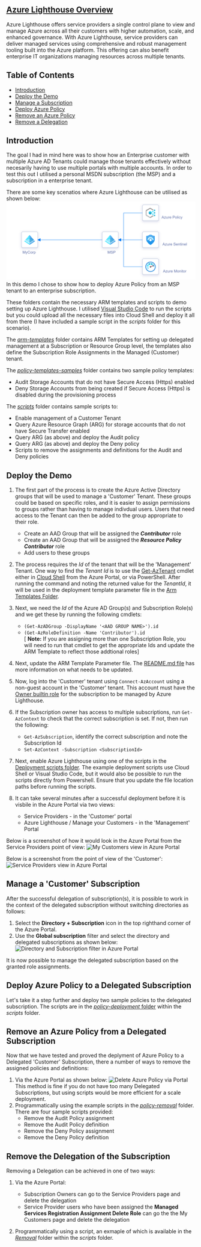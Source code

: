 ## [Azure Lighthouse Overview](https://docs.microsoft.com/en-us/azure/lighthouse/overview)

Azure Lighthouse offers service providers a single control plane to view and manage Azure across all their customers with higher automation, scale, and enhanced governance. With Azure Lighthouse, service providers can deliver managed services using comprehensive and robust management tooling built into the Azure platform. This offering can also benefit enterprise IT organizations managing resources across multiple tenants.

## Table of Contents
* [Introduction](https://github.com/paulfcollins/public-azure/tree/master/Azure-Lighthouse#introduction) 
* [Deploy the Demo](https://github.com/paulfcollins/public-azure/tree/master/Azure-Lighthouse#deploy-the-demo) 
* [Manage a Subscription](https://github.com/paulfcollins/public-azure/tree/master/Azure-Lighthouse#manage-a-customer-subscription) 
* [Deploy Azure Policy](https://github.com/paulfcollins/public-azure/tree/master/Azure-Lighthouse#deploy-azure-policy-to-a-delegated-subscription)
* [Remove an Azure Policy](https://github.com/paulfcollins/public-azure/tree/master/Azure-Lighthouse#remove-an-azure-policy-from-a-delegated-subscription)
* [Remove a Delegation](https://github.com/paulfcollins/public-azure/tree/master/Azure-Lighthouse#remove-the-delegation-of-the-subscription) 

## Introduction

The goal I had in mind here was to show how an Enterprise customer with multiple Azure AD Tenants could manage those tenants effectively without necesarily having to use multiple portals with multiple accounts. In order to test this out I utilised a personal MSDN subscription (the MSP) and a subscription in a enterprise tenant. 
  
There are some key scenatios where Azure Lighthouse can be utilised as shown below:
![Azure Lighthouse Overview](https://github.com/paulfcollins/public-azure/blob/master/Azure-Lighthouse/images/lighthouseoverview.png) 
In this demo I chose to show how to deploy Azure Policy from an MSP tenant to an enterprise subscription. 
  
These folders contain the necessary ARM templates and scripts to demo setting up Azure Lighthouse. I utilised [Visual Studio Code](https://code.visualstudio.com/) to run the scripts but you could upload all the necessary files into Cloud Shell and deploy it all from there (I have included a sample script in the _scripts_ folder for this scenario).

The [_arm-templates_](https://github.com/paulfcollins/public-azure/tree/master/Azure-Lighthouse/arm-templates) folder contains ARM Templates for setting up delegated management at a Subscription or Resource Group level, 
the templates also define the Subscription Role Assignments in the Managed (Customer) tenant.

The [_policy-templates-samples_](https://github.com/paulfcollins/public-azure/tree/master/Azure-Lighthouse/policy-template-samples) folder contains two sample policy templates:
   * Audit Storage Accounts that do not have Secure Access (Https) enabled
   * Deny Storage Accounts from being created if Secure Access (Https) is disabled during the provisioning process

The [_scripts_](https://github.com/paulfcollins/public-azure/tree/master/Azure-Lighthouse/scripts) folder contains sample scripts to:
   * Enable management of a Customer Tenant [<Link>](https://github.com/paulfcollins/public-azure/tree/master/Azure-Lighthouse/scripts/deployment)
   * Query Azure Resource Graph (ARG) for storage accounts that do not have Secure Transfer enabled [<Link>](https://github.com/paulfcollins/public-azure/tree/master/Azure-Lighthouse/scripts/policy-deployment)
   * Query ARG (as above) and deploy the Audit policy [<Link>](https://github.com/paulfcollins/public-azure/tree/master/Azure-Lighthouse/scripts/policy-deployment)
   * Query ARG (as above) and deploy the Deny policy [<Link>](https://github.com/paulfcollins/public-azure/tree/master/Azure-Lighthouse/scripts/policy-deployment)
   * Scripts to remove the assignments and definitions for the Audit and Deny policies [<Link>](https://github.com/paulfcollins/public-azure/tree/master/Azure-Lighthouse/scripts/policy-removal)

## Deploy the Demo

1. The first part of the process is to create the Azure Active Directory groups that will be used to manage a 'Customer' Tenant. These groups could be based on specific roles, and it is easier to assign permissions to groups rather than having to manage indivdual users. Users that need access to the Tenant can then be added to the group appropriate to their role.
   * Create an AAD Group that will be assigned the **_Contributor_** role
   * Create an AAD Group that will be assigned the **_Resource Policy Contributor_** role
   * Add users to these groups
  
2. The process requires the _Id_ of the tenant that will be the 'Management' Tenant. One way to find the _Tenant Id_ is to use the [Get-AzTenant](https://docs.microsoft.com/en-us/powershell/module/az.accounts/get-aztenant?view=azps-4.3.0) cmdlet either in [Cloud Shell](https://docs.microsoft.com/en-us/azure/cloud-shell/overview) from the Azure Portal, or via PowerShell. After running the command and noting the returned value for the _TenantId_, it will be used in the deployment template parameter file in the [Arm Templates Folder](https://github.com/paulfcollins/public-azure/tree/master/Azure-Lighthouse/arm-templates).
  
3. Next, we need the _Id_ of the Azure AD Group(s) and Subscription Role(s) and we get these by running the following cmdlets:
   * `(Get-AzADGroup -DisplayName '<AAD GROUP NAME>').id`
   * `(Get-AzRoleDefinition -Name 'Contributor').id`  
   [ **Note:** If you are assigning more than one Subscription Role, you will need to run that cmdlet to get the appropriate Ids and update the ARM Template to reflect those addtional roles]
  
4. Next, update the ARM Template Parameter file. The [README.md file](https://github.com/paulfcollins/public-azure/blob/master/Azure-Lighthouse/arm-templates/README.md) has more information on what needs to be updated. 
  
5. Now, log into the 'Customer' tenant using `Connect-AzAccount` using a non-guest account in the 'Customer' tenant. This account must have the [Owner builtin role](https://docs.microsoft.com/en-us/azure/role-based-access-control/built-in-roles#owner) for the subscription to be managed by Azure Lighthouse. 
  
6. If the Subscription owner has access to multiple subscriptions, run `Get-AzContext` to check that the correct subscription is set. If not, then run the following:
   * `Get-AzSubscription`, identify the correct subscription and note the Subscription Id
   * `Set-AzContext -Subscription <SubscriptionId>`
  
7. Next, enable Azure Lighthouse using one of the scripts in the [Deployment scripts folder](https://github.com/paulfcollins/public-azure/tree/master/Azure-Lighthouse/scripts/deployment). The example deployment scripts use Cloud Shell or Visual Studio Code, but it would also be possible to run the scripts directly from Powershell. Ensure that you update the file location paths before running the scripts.

8. It can take several minutes after a successful deployment before it is visbile in the Azure Portal via two views:
   * Service Providers - in the 'Customer' portal
   * Azure Lighthouse / Manage your Customers - in the 'Management' Portal
  
Below is a screenshot of how it would look in the Azure Portal from the Service Providers point of view:
![My Customers view in Azure Portal](https://github.com/paulfcollins/public-azure/blob/master/Azure-Lighthouse/images/MSPLighthouseview.png)
  
Below is a screenshot from the point of view of the 'Customer': 
![Service Providers view in Azure Portal](https://github.com/paulfcollins/public-azure/blob/master/Azure-Lighthouse/images/customerviewofmsp.png)
  
## Manage a 'Customer' Subscription
  
After the successful delegation of subscription(s), it is possible to work in the context of the delegated subscription without switching directories as follows:
1. Select the **Directory + Subscription** icon in the top righthand corner of the Azure Portal.
2. Use the **Global subscription** filter and select the directory and delegated subscriptions as shown below:
![Directory and Subscription filter in Azure Portal](https://github.com/paulfcollins/public-azure/blob/master/Azure-Lighthouse/images/subscriptionpicker.png)
  
It is now possible to manage the delegated subscription based on the granted role assignments.
  
## Deploy Azure Policy to a Delegated Subscription
  
Let's take it a step further and deploy two sample policies to the delegated subscription. The scripts are in the [_policy-deployment_ folder](https://github.com/paulfcollins/public-azure/tree/master/Azure-Lighthouse/scripts/policy-deployment) within the _scripts_ folder. 
  
## Remove an Azure Policy from a Delegated Subscription 
  
Now that we have tested and proved the deplyment of Azure Policy to a Delegated 'Customer' Subscription, there a number of ways to remove the assigned policies and definitions: 
1. Via the Azure Portal as shown below: 
![Delete Azure Policy via Portal](https://github.com/paulfcollins/public-azure/blob/master/Azure-Lighthouse/images/deletepolicyassignment1.png) 
This method is fine if you do not have too many Delegated Subscriptions, but using scripts would be more efficient for a scale deployment. 
2. Programmatically using the example scripts in the [_policy-removal_](https://github.com/paulfcollins/public-azure/tree/master/Azure-Lighthouse/scripts/policy-removal) folder. There are four sample scripts provided: 
   * Remove the Audit Policy assignment
   * Remove the Audit Policy definition
   * Remove the Deny Policy assignment
   * Remove the Deny Policy definition
  
## Remove the Delegation of the Subscription

Removing a Delegation can be achieved in one of two ways: 
1. Via the Azure Portal:
   * Subscription Owners can go to the Service Providers page and delete the delegation
   * Service Provider users who have been assigned the **Managed Services Registration Assignment Delete Role** can go the the My Customers page and delete the delegation
  
2. Programmatically using a script, an exmaple of which is available in the [_Removal_](https://github.com/paulfcollins/public-azure/tree/master/Azure-Lighthouse/scripts/removal) folder within the _scripts_ folder. 
  